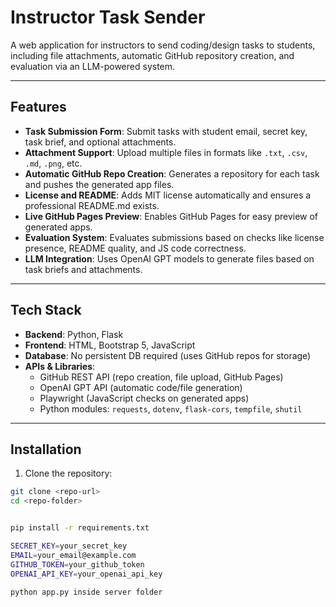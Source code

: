 # Instructor Task Sender

A web application for instructors to send coding/design tasks to students, including file attachments, automatic GitHub repository creation, and evaluation via an LLM-powered system.

---

## Features

- **Task Submission Form**: Submit tasks with student email, secret key, task brief, and optional attachments.
- **Attachment Support**: Upload multiple files in formats like `.txt`, `.csv`, `.md`, `.png`, etc.
- **Automatic GitHub Repo Creation**: Generates a repository for each task and pushes the generated app files.
- **License and README**: Adds MIT license automatically and ensures a professional README.md exists.
- **Live GitHub Pages Preview**: Enables GitHub Pages for easy preview of generated apps.
- **Evaluation System**: Evaluates submissions based on checks like license presence, README quality, and JS code correctness.
- **LLM Integration**: Uses OpenAI GPT models to generate files based on task briefs and attachments.

---

## Tech Stack

- **Backend**: Python, Flask
- **Frontend**: HTML, Bootstrap 5, JavaScript
- **Database**: No persistent DB required (uses GitHub repos for storage)
- **APIs & Libraries**:
  - GitHub REST API (repo creation, file upload, GitHub Pages)
  - OpenAI GPT API (automatic code/file generation)
  - Playwright (JavaScript checks on generated apps)
  - Python modules: `requests`, `dotenv`, `flask-cors`, `tempfile`, `shutil`

---

## Installation

1. Clone the repository:

```bash
git clone <repo-url>
cd <repo-folder>


pip install -r requirements.txt

SECRET_KEY=your_secret_key
EMAIL=your_email@example.com
GITHUB_TOKEN=your_github_token
OPENAI_API_KEY=your_openai_api_key

python app.py inside server folder
